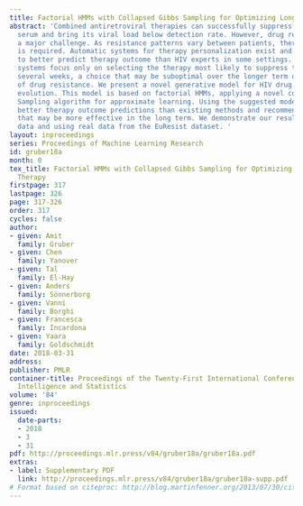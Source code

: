 ```yaml
---
title: Factorial HMMs with Collapsed Gibbs Sampling for Optimizing Long-term HIV Therapy
abstract: 'Combined antiretroviral therapies can successfully suppress HIV in the
  serum and bring its viral load below detection rate. However, drug resistance remains
  a major challenge. As resistance patterns vary between patients, therapy personalization
  is required. Automatic systems for therapy personalization exist and were shown
  to better predict therapy outcome than HIV experts in some settings. However, these
  systems focus only on selecting the therapy most likely to suppress the virus for
  several weeks, a choice that may be suboptimal over the longer term due to evolution
  of drug resistance. We present a novel generative model for HIV drug resistance
  evolution. This model is based on factorial HMMs, applying a novel collapsed Gibbs
  Sampling algorithm for approximate learning. Using the suggested model, we obtain
  better therapy outcome predictions than existing methods and recommend therapies
  that may be more effective in the long term. We demonstrate our results using simulated
  data and using real data from the EuResist dataset. '
layout: inproceedings
series: Proceedings of Machine Learning Research
id: gruber18a
month: 0
tex_title: Factorial HMMs with Collapsed Gibbs Sampling for Optimizing Long-term HIV
  Therapy
firstpage: 317
lastpage: 326
page: 317-326
order: 317
cycles: false
author:
- given: Amit
  family: Gruber
- given: Chen
  family: Yanover
- given: Tal
  family: El-Hay
- given: Anders
  family: Sönnerborg
- given: Vanni
  family: Borghi
- given: Francesca
  family: Incardona
- given: Yaara
  family: Goldschmidt
date: 2018-03-31
address: 
publisher: PMLR
container-title: Proceedings of the Twenty-First International Conference on Artficial
  Intelligence and Statistics
volume: '84'
genre: inproceedings
issued:
  date-parts:
  - 2018
  - 3
  - 31
pdf: http://proceedings.mlr.press/v84/gruber18a/gruber18a.pdf
extras:
- label: Supplementary PDF
  link: http://proceedings.mlr.press/v84/gruber18a/gruber18a-supp.pdf
# Format based on citeproc: http://blog.martinfenner.org/2013/07/30/citeproc-yaml-for-bibliographies/
---
```

